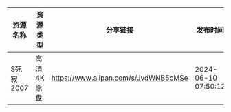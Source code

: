 | 资源名称    | 资源类型   | 分享链接                                 | 发布时间                |
| ------- | ------ | ------------------------------------ | ------------------- |
| S死寂2007 | 高清4K原盘 | https://www.alipan.com/s/JvdWNB5cMSe | 2024-06-10 07:50:12 |
